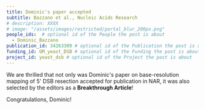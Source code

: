 ```yaml
---
title: Dominic's paper accepted
subtitle: Bazzano et al., Nucleic Acids Research
# description: XXXX
# image: "/assets/images/restricted/portal_blur_200px.png"
people_ids:  # optional id of the People the post is about
  - Dominic_Bazzano
publication_id: 34263309 # optional id of the Publication the post is about
funding_id: GM_yeast_DSB # optional id of the Funding the post is about
project_id: yeast_dsb # optional id of the Project the post is about
---
```


We are thrilled that not only was Dominic's paper on base-resolution 
mapping of 5' DSB resection accepted for publication in NAR, it 
was also selected by the editors as a **Breakthrough Article**!

Congratulations, Dominic!
